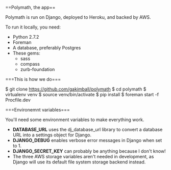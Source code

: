 ==Polymath, the app==

Polymath is run on Django, deployed to Heroku, and backed by AWS.

To run it locally, you need:
- Python 2.7.2
- Foreman
- A database, preferably Postgres
- These gems:
  - sass
  - compass
  - zurb-foundation

===This is how we do===

  $ git clone https://github.com/gakimball/polymath
  $ cd polymath
  $ virtualenv venv
  $ source venv/bin/activate
  $ pip install
  $ foreman start -f Procfile.dev

===Environemnt variables===

You'll need some environment variables to make everything work.

  - **DATABASE_URL** uses the dj_database_url library to convert a database URL into a settings object for Django.
  - **DJANGO_DEBUG** enables verbose error messages in Django when set to 1.
  - **DJANGO_SECRET_KEY** can probably be anything because I don't know!
  - The three AWS storage variables aren't needed in development, as Django will use its default file system storage backend instead.